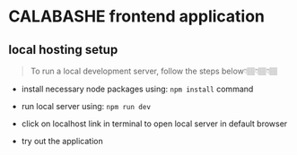 
# CALABASHE frontend application

## local hosting setup

> To run a local development server,  follow the steps below👇🏽👇🏽👇🏽
  - install necessary node packages using: ``` npm install ``` command

  - run local server using: ``` npm run dev  ```

  - click on localhost link in terminal to open local server in default browser

  - try out the application

